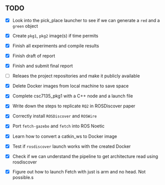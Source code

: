 ## TODO

* [x] Look into the pick_place launcher to see if we can generate a ```red``` and a ```green``` object

* [x] Create ```pkg1```, ```pkg2``` image(s) if time permits

* [x] Finish all experiments and compile results

* [x] Finish draft of report

* [x] Finish and submit final report

* [ ] Releaes the project repositories and make it publicly available

* [x] Delete Docker images from local machine to save space

* [x] Complete csc7135_pkg1 with a C++ node and a launch file

* [x] Write down the steps to replicate ```RQ2``` in ROSDiscover paper

* [x] Correctly install ```ROSDiscover``` and ```ROSWire```

* [x] Port ```fetch-gazebo``` and ```fetch``` into ROS Noetic

* [x] Learn how to convert a catkin_ws to Docker image

* [x] Test if ```rosdiscover``` launch works with the created Docker

* [x] Check if we can understand the pipeline to get architecture read using rosdiscover

* [x] Figure out how to launch Fetch with just is arm and no head. Not possible.s